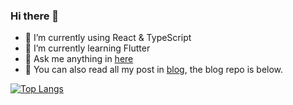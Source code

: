 ### Hi there 👋

<!--
**A-GG/A-GG** is a ✨ _special_ ✨ repository because its `README.md` (this file) appears on your GitHub profile.

Here are some ideas to get you started:

-->

- 🔭 I’m currently using React & TypeScript
- 🌱 I’m currently learning Flutter
- 💬 Ask me anything in [here](https://github.com/A-GG/A-GG/issues) 
- 📖 You can also read all my post in [blog](https://agg.me), the blog repo is below.


[![Top Langs](https://github-readme-stats.vercel.app/api/pin/?username=a-gg&hide=html,css&show_owner=true&repo=a-gg.github.io)](https://github.com/a-gg/a-gg.github.io)

